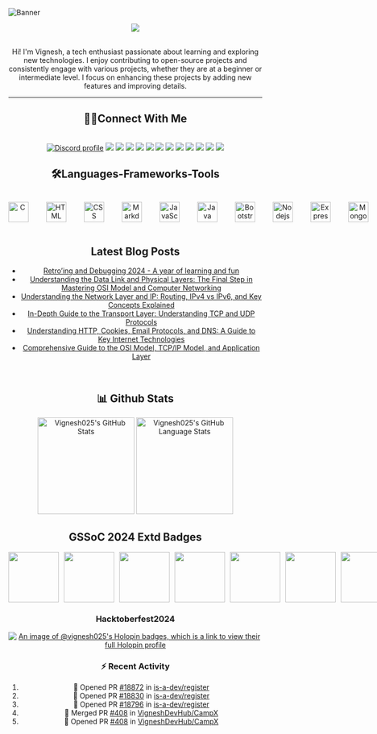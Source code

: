 ![Banner](https://github.com/user-attachments/assets/06673fcb-50fa-4833-930e-4343f4a29319)
<div align="center">
  <img src="https://api.visitorbadge.io/api/visitors?path=https%3A%2F%2Fgithub.com%2FVignesh025%2FVignesh025&label=VISITORS&labelColor=%23000&countColor=%230A0209" />
  <br><br>

Hi! I'm Vignesh, a tech enthusiast passionate about learning and exploring new technologies. I enjoy contributing to open-source projects and consistently engage with various projects, whether they are at a beginner or intermediate level. I focus on enhancing these projects by adding new features and improving details.

---

<!--
<p align="center"><img align="center" src="https://github-readme-streak-stats.herokuapp.com/?user=Vignesh025&theme=react" alt="Vignesh025" /></p>
-->

<h2 align="center"> 🙋‍♂️Connect With Me </h2>
<br/>
<div align="center">
<a href="https://discordapp.com/users/Neymarjr#7680"><img src="https://img.shields.io/badge/Discord-5865F2?style=for-the-badge&logo=discord&logoColor=white" alt="Discord profile"/></a>
<a href="https://www.linkedin.com/in/vignesh-j-85a1b121a/"><img src="https://img.shields.io/badge/LinkedIn-0077B5?style=for-the-badge&logo=linkedin&logoColor=white"/></a>
<a href="https://app.daily.dev/vignesh_j"><img src="https://img.shields.io/badge/daily.dev-CE3DF3?style=for-the-badge&logo=dailydotdev&logoColor=white"/></a>
<a href="mailto:vigneshjayakumar9221@gmail.com"><img src="https://img.shields.io/badge/Gmail-D14836?style=for-the-badge&logo=gmail&logoColor=white"/></a>
<a href="https://www.duolingo.com/profile/VigneshJ25"><img src="https://img.shields.io/badge/Duolingo-58CC02?style=for-the-badge&logo=Duolingo&logoColor=white"/></a>
<a href="https://leetcode.com/u/Vignesh025/"><img src="https://img.shields.io/badge/-LeetCode-FFA116?style=for-the-badge&logo=LeetCode&logoColor=black"/></a>
<a href="https://dev.to/vignesh_j"><img src="https://img.shields.io/badge/dev.to-0A0A0A?style=for-the-badge&logo=devdotto&logoColor=white"/></a>
<a href="https://x.com/vigneshtwt_"><img src="https://img.shields.io/badge/X-%23000000.svg?style=for-the-badge&logo=X&logoColor=white"/></a>
<a href="https://hashnode.com/@vignesh-j"><img src="https://img.shields.io/badge/Hashnode-2962FF?style=for-the-badge&logo=hashnode&logoColor=white"/></a>
<a href="https://vigneshj1.substack.com/"><img src="https://img.shields.io/badge/Substack-%23006f5c.svg?style=for-the-badge&logo=substack&logoColor=FF6719"/></a>
<a href="https://medium.com/@vigneshj1"><img src="https://img.shields.io/badge/Medium-12100E?style=for-the-badge&logo=medium&logoColor=white"/></a>
<a href="https://oss.fyi/Vignesh025"><img src="https://img.shields.io/badge/OpenSauced-F06837?style=for-the-badge&logo=open-sauced&logoColor=white" /></a>
<a href="https://peerlist.io/vignesh_j"><img src="https://img.shields.io/badge/Peerlist-0A0209?style=for-the-badge&logo=peerlist&logoColor=white" /></a>
</div>



<h2 align="center">🛠️Languages-Frameworks-Tools</h2>
<br/>
<div style='display:flex; align-items:center; gap: 10px;' align='center'>
<img  alt="C" width="40px" style="padding-right:25px;" src="https://cdn.jsdelivr.net/gh/devicons/devicon@latest/icons/c/c-original.svg" />
<img  alt="HTML" width="40px" style="padding-right:25px;" src="https://cdn.jsdelivr.net/gh/devicons/devicon@latest/icons/html5/html5-original.svg" />
<img  alt="CSS" width="40px" style="padding-right:25px;" src="https://cdn.jsdelivr.net/gh/devicons/devicon@latest/icons/css3/css3-original.svg" />
<img  alt="Markdown" width="40px" style="padding-right:25px;" src="https://cdn.jsdelivr.net/gh/devicons/devicon@latest/icons/markdown/markdown-original.svg" />
<img  alt="JavaScript" width="40px" style="padding-right:25px;" src="https://cdn.jsdelivr.net/gh/devicons/devicon@latest/icons/javascript/javascript-plain.svg" />
<img  alt="Java" width="40px" style="padding-right:25px;" src="https://cdn.jsdelivr.net/gh/devicons/devicon@latest/icons/java/java-original.svg" />
<img  alt="Bootstrap" width="40px" style="padding-right:25px;" src="https://cdn.jsdelivr.net/gh/devicons/devicon@latest/icons/bootstrap/bootstrap-original.svg" />
<img  alt="Nodejs" width="40px" style="padding-right:25px;" src="https://cdn.jsdelivr.net/gh/devicons/devicon@latest/icons/nodejs/nodejs-original.svg" />
<img  alt="Expressjs" width="40px" style="padding-right:25px;" src="https://cdn.jsdelivr.net/gh/devicons/devicon@latest/icons/express/express-original.svg" />
<img  alt="MongoDB" width="40px" style="padding-right:25px;" src="https://cdn.jsdelivr.net/gh/devicons/devicon@latest/icons/mongodb/mongodb-original.svg" />
<img  alt="Spring" width="40px" style="padding-right:25px;" src="https://cdn.jsdelivr.net/gh/devicons/devicon@latest/icons/spring/spring-original.svg" />
<img  alt="React" width="40px" style="padding-right:25px;" src="https://cdn.jsdelivr.net/gh/devicons/devicon@latest/icons/react/react-original.svg" />
<img  alt="MaterialUI" width="40px" style="padding-right:25px;" src="https://cdn.jsdelivr.net/gh/devicons/devicon@latest/icons/materialui/materialui-original.svg" />
<img  alt="VScode" width="40px" style="padding-right:25px;" src="https://cdn.jsdelivr.net/gh/devicons/devicon@latest/icons/vscode/vscode-original.svg" />
<img  alt="Git" width="40px" style="padding-right:25px;" src="https://cdn.jsdelivr.net/gh/devicons/devicon@latest/icons/git/git-plain.svg" />
<img  alt="Github" width="40px" style="padding-right:25px;" src="https://cdn.jsdelivr.net/gh/devicons/devicon@latest/icons/github/github-original.svg" />
<img  alt="Linux" width="40px" style="padding-right:25px;" src="https://cdn.jsdelivr.net/gh/devicons/devicon@latest/icons/linux/linux-original.svg" />
</div>
<br/>

## Latest Blog Posts

<!-- BLOG-POST-LIST:START -->
- [Retro’ing and Debugging 2024 - A year of learning and fun](https://dev.to/vignesh_j/retroing-and-debugging-2024-a-year-of-learning-and-fun-4nlg)
- [Understanding the Data Link and Physical Layers: The Final Step in Mastering OSI Model and Computer Networking](https://dev.to/vignesh_j/understanding-the-data-link-and-physical-layers-the-final-step-in-mastering-osi-model-and-computer-6g)
- [Understanding the Network Layer and IP: Routing, IPv4 vs IPv6, and Key Concepts Explained](https://dev.to/vignesh_j/understanding-the-network-layer-and-ip-routing-ipv4-vs-ipv6-and-key-concepts-explained-4ip0)
- [In-Depth Guide to the Transport Layer: Understanding TCP and UDP Protocols](https://dev.to/vignesh_j/understanding-the-transport-layer-and-its-protocols-5g90)
- [Understanding HTTP, Cookies, Email Protocols, and DNS: A Guide to Key Internet Technologies](https://dev.to/vignesh_j/understanding-http-cookies-email-protocols-and-dns-a-guide-to-key-internet-technologies-45a)
- [Comprehensive Guide to the OSI Model, TCP/IP Model, and Application Layer](https://dev.to/vignesh_j/overview-of-osi-model-tcpip-model-and-application-layer-2mcc)
<!-- BLOG-POST-LIST:END -->

<br/>

<h2 align="center">📊 Github Stats</h2> 
    <div align="center">
    <img src="https://github-readme-stats-vignesh025.vercel.app/api?username=Vignesh025&show_icons=true&rank_icon=github&theme=react" alt="Vignesh025's GitHub Stats" height="192px"/></a>
    <img src="https://github-readme-stats-vignesh025.vercel.app/api/top-langs/?username=Vignesh025&layout=compact&theme=react" alt="Vignesh025's GitHub Language Stats" height="192px"/>
    </div>
<!--
<details>
  <summary><b>⚡ Recent GitHub Activity</b></summary>
  <br/>
	<img alt="Vignesh's Activity Graph" src="https://github-readme-activity-graph.vercel.app/graph?username=Vignesh025&custom_title=Vignesh%20%27s%20Contribution%20Graph&theme=react" /></a>
  <br/>

</details>
-->

## GSSoC 2024 Extd Badges
<div style='display:flex; align-items:center; gap: 10px;' align='center'>
  <img src="https://raw.githubusercontent.com/GSSoC24/Postman-Challenge/main/docs/assets/Postman%20White.png" width="100px" height="100px" />
  <img src="https://raw.githubusercontent.com/GSSoC24/Hack-Web3Conf/refs/heads/main/assets/Hack-Web3Conf%202024%20Badge%20(2).png" width="100px" height="100px" />
  <img src="https://raw.githubusercontent.com/GSSoC24/Postman-Challenge/main/docs/assets/1.png" width="100px" height="100px" />
  <img src="https://raw.githubusercontent.com/GSSoC24/Postman-Challenge/main/docs/assets/2.png" width="100px" height="100px" />
  <img src="https://raw.githubusercontent.com/GSSoC24/Postman-Challenge/main/docs/assets/3.png" width="100px" height="100px" />
  <img src="https://raw.githubusercontent.com/GSSoC24/Postman-Challenge/main/docs/assets/4.png" width="100px" height="100px" />
  <img src="https://raw.githubusercontent.com/GSSoC24/Postman-Challenge/main/docs/assets/5.png" width="100px" height="100px" />
</div>


### Hacktoberfest2024
[![An image of @vignesh025's Holopin badges, which is a link to view their full Holopin profile](https://holopin.me/vignesh025)](https://holopin.io/@vignesh025)


### :zap: Recent Activity

<!--START_SECTION:activity-->
1. 💪 Opened PR [#18872](https://github.com/is-a-dev/register/pull/18872) in [is-a-dev/register](https://github.com/is-a-dev/register)
2. 💪 Opened PR [#18830](https://github.com/is-a-dev/register/pull/18830) in [is-a-dev/register](https://github.com/is-a-dev/register)
3. 💪 Opened PR [#18796](https://github.com/is-a-dev/register/pull/18796) in [is-a-dev/register](https://github.com/is-a-dev/register)
4. 🎉 Merged PR [#408](https://github.com/VigneshDevHub/CampX/pull/408) in [VigneshDevHub/CampX](https://github.com/VigneshDevHub/CampX)
5. 💪 Opened PR [#408](https://github.com/VigneshDevHub/CampX/pull/408) in [VigneshDevHub/CampX](https://github.com/VigneshDevHub/CampX)
<!--END_SECTION:activity-->
